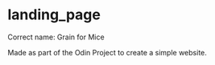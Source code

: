 # landing_page

Correct name: Grain for Mice

Made as part of the Odin Project to create a simple website.
